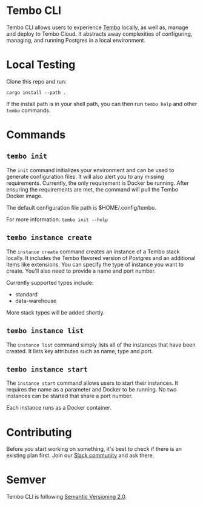 # Tembo CLI

Tembo CLI allows users to experience [Tembo](https://tembo.io) locally, as well as, 
manage and deploy to Tembo Cloud. It abstracts away complexities of configuring, 
managing, and running Postgres in a local environment. 

# Local Testing

Clone this repo and run:

`cargo install --path .`

If the install path is in your shell path, you can then run `tembo help` and other `tembo` commands.

# Commands

## `tembo init`

The `init` command initializes your environment and can be used to generate configuration files. It will
also alert you to any missing requirements. Currently, the only requirement is Docker be running. After 
ensuring the requirements are met, the command will pull the Tembo Docker image.

The default configuration file path is $HOME/.config/tembo.

For more information: `tembo init --help`

## `tembo instance create`

The `instance create` command creates an instance of a Tembo stack locally. It includes the Tembo flavored 
version of Postgres and an additional items like extensions. You can specify the 
type of instance you want to create. You'll also need to provide a name and port number.

Currently supported types include: 

* standard
* data-warehouse

More stack types will be added shortly.

## `tembo instance list`

The `instance list` command simply lists all of the instances that have been created. It lists key attributes such as name, type and port.

## `tembo instance start`

The `instance start` command allows users to start their instances. It requires the name as a parameter and Docker to be running. No two 
instances can be started that share a port number.

Each instance runs as a Docker container.

# Contributing

Before you start working on something, it's best to check if there is an existing plan 
first. Join our [Slack community](https://join.slack.com/t/trunk-crew/shared_invite/zt-1yiafma92-hFHq2xAN0ukjg_2AsOVvfg) and ask there.

# Semver

Tembo CLI is following [Semantic Versioning 2.0](https://semver.org/).
